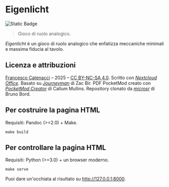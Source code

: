 # Eigenlicht

![Static Badge](https://img.shields.io/badge/Chiudi_gli_occhi_e_immagina.-16161D)

> Gioco di ruolo analogico.

*Eigenlicht* è un gioco di ruolo analogico che enfatizza meccaniche minimali e massima fiducia al tavolo.

## Licenza e attribuzioni

[Francesco Catenacci](https://github.com/medusa) – 2025 – [CC BY-NC-SA 4.0](https://creativecommons.org/licenses/by-nc-sa/4.0/deed.it). Scritto con [*Nextcloud Office*](https://nextcloud.com/it/office). Basato su [*Journeyman*](https://neverendingpretending.net/tag/journeyman-engine.html) di Zac Bir. PDF PocketMod creato con [*PocketMod Creator*](https://github.com/mullinscr/pocketmod-creator) di Callum Mullins. Repository clonato da [*microsr*](https://github.com/brunobord/microsr) di Bruno Bord.

## Per costruire la pagina HTML

Requisiti: Pandoc (>=2.0) + Make.

    make build

## Per controllare la pagina HTML

Requisiti: Python (>=3.0) + un browser moderno.

    make serve

Puoi dare un'occhiata al risultato su <http://127.0.0.1:8000>.
